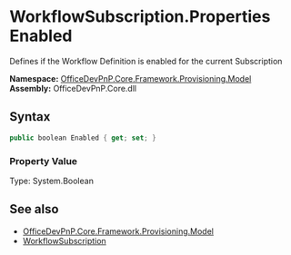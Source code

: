 # WorkflowSubscription.Properties Enabled
Defines if the Workflow Definition is enabled for the current Subscription  

**Namespace:** [OfficeDevPnP.Core.Framework.Provisioning.Model](OfficeDevPnP.Core.Framework.Provisioning.Model.md)  
**Assembly:** OfficeDevPnP.Core.dll  
## Syntax
```C#
public boolean Enabled { get; set; }
```

### Property Value
Type: System.Boolean  

## See also
- [OfficeDevPnP.Core.Framework.Provisioning.Model](OfficeDevPnP.Core.Framework.Provisioning.Model.md)
- [WorkflowSubscription](OfficeDevPnP.Core.Framework.Provisioning.Model.WorkflowSubscription.md) 
